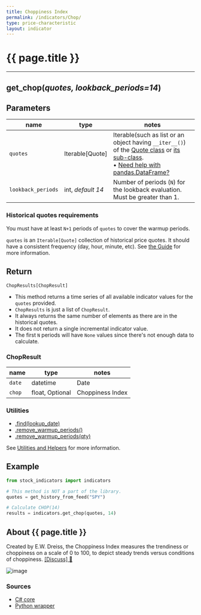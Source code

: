 ```yaml
---
title: Choppiness Index
permalink: /indicators/Chop/
type: price-characteristic
layout: indicator
---
```


# {{ page.title }}

<hr>

## **get_chop**(*quotes, lookback_periods=14*)

## Parameters

| name | type | notes
| -- |-- |--
| `quotes` | Iterable[Quote] | Iterable(such as list or an object having `__iter__()`) of the [Quote class]({{site.baseurl}}/guide/#historical-quotes) or [its sub-class]({{site.baseurl}}/guide/#using-custom-quote-classes). <br><span class='qna-dataframe'> • [Need help with pandas.DataFrame?]({{site.baseurl}}/guide/#using-pandasdataframe)</span>
| `lookback_periods` | int, *default 14* | Number of periods (`N`) for the lookback evaluation.  Must be greater than 1.

### Historical quotes requirements

You must have at least `N+1` periods of `quotes` to cover the warmup periods.

`quotes` is an `Iterable[Quote]` collection of historical price quotes.  It should have a consistent frequency (day, hour, minute, etc).  See [the Guide]({{site.baseurl}}/guide/#historical-quotes) for more information.

## Return

```python
ChopResults[ChopResult]
```

- This method returns a time series of all available indicator values for the `quotes` provided.
- `ChopResults` is just a list of `ChopResult`.
- It always returns the same number of elements as there are in the historical quotes.
- It does not return a single incremental indicator value.
- The first `N` periods will have `None` values since there's not enough data to calculate.

### ChopResult

| name | type | notes
| -- |-- |--
| `date` | datetime | Date
| `chop` | float, Optional | Choppiness Index

### Utilities

- [.find(lookup_date)]({{site.baseurl}}/utilities#find-indicator-result-by-date)
- [.remove_warmup_periods()]({{site.baseurl}}/utilities#remove-warmup-periods)
- [.remove_warmup_periods(qty)]({{site.baseurl}}/utilities#remove-warmup-periods)

See [Utilities and Helpers]({{site.baseurl}}/utilities#utilities-for-indicator-results) for more information.

## Example

```python
from stock_indicators import indicators

# This method is NOT a part of the library.
quotes = get_history_from_feed("SPY")

# Calculate CHOP(14)
results = indicators.get_chop(quotes, 14)
```

## About {{ page.title }}

Created by E.W. Dreiss, the Choppiness Index measures the trendiness or choppiness on a scale of 0 to 100, to depict steady trends versus conditions of choppiness.  [[Discuss] :speech_balloon:]({{site.github.base_repository_url}}/discussions/357 "Community discussion about this indicator")

![image]({{site.charturl}}/Chop.png)

### Sources

- [C# core]({{site.base_sourceurl}}/a-d/Chop/Chop.cs)
- [Python wrapper]({{site.sourceurl}}/chop.py)
